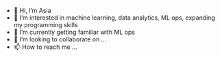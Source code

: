 - 👋 Hi, I’m Asia
- 👀 I’m interested in machine learning, data analytics, ML ops, expanding my programming skills
- 🌱 I’m currently getting familiar with ML ops
- 💞️ I’m looking to collaborate on ...
- 📫 How to reach me ...

<!---
aptu/aptu is a ✨ special ✨ repository because its `README.md` (this file) appears on your GitHub profile.
You can click the Preview link to take a look at your changes.
--->
